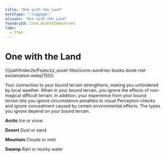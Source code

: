 ```yaml
---
title: "One with the Land"
noteType: ":luggage:"
aliases: "One with the Land"
foundryId: Item.dw3mT8ZDmUuFvohC
tags:
  - Item
---
```


# One with the Land
![[pathfinder2e/Feats/zz_asset-files/icons-sundries-books-book-red-exclamation.webp|150]]

Your connection to your bound terrain strengthens, making you unhindered by local weather. When in your bound terrain, you ignore the effects of non-magical difficult terrain. In addition, your experience from your bound terrain lets you ignore circumstance penalties to visual Perception checks and ignore concealment caused by certain environmental effects. The types you ignore depend on your bound terrain.

**Arctic** Ice or snow

**Desert** Dust or sand

**Mountain** Clouds or mist

**Swamp** Rain or murky water
